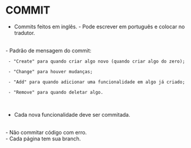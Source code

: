 # COMMIT
- Commits feitos em inglês. - Pode escrever em português e colocar no tradutor.  
<br>
- Padrão de mensagem do commit:  

     - "Create" para quando criar algo novo (quando criar algo do zero);  

     - "Change" para houver mudanças;  

     - "Add" para quando adicionar uma funcionalidade em algo já criado;  

     - "Remove" para quando deletar algo.  

<br>

- Cada nova funcionalidade deve ser commitada.
<br> 
- Não commitar código com erro.
<br>
- Cada página tem sua branch.